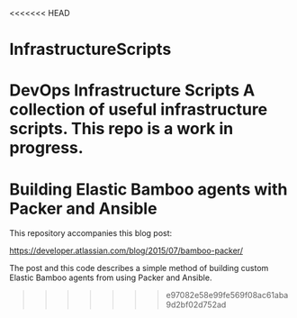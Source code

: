 <<<<<<< HEAD
# InfrastructureScripts
DevOps Infrastructure Scripts
A collection of useful infrastructure scripts. This repo is a work in progress.
=======

# Building Elastic Bamboo agents with Packer and Ansible #

This repository accompanies this blog post:

https://developer.atlassian.com/blog/2015/07/bamboo-packer/

The post and this code describes a simple method of building custom
Elastic Bamboo agents from using Packer and Ansible.
>>>>>>> e97082e58e99fe569f08ac61aba9d2bf02d752ad
